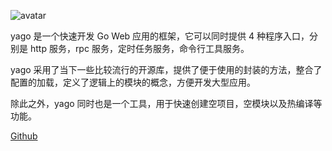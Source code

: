 ![avatar](http://p0.qhimg.com/t0162ed78090852688f.png)

yago 是一个快速开发 Go Web 应用的框架，它可以同时提供 4 种程序入口，分别是 http 服务，rpc 服务，定时任务服务，命令行工具服务。

yago 采用了当下一些比较流行的开源库，提供了便于使用的封装的方法，整合了配置的加载，定义了逻辑上的模块的概念，方便开发大型应用。

除此之外，yago 同时也是一个工具，用于快速创建空项目，空模块以及热编译等功能。

[Github](https://github.com/hulklab/yago)